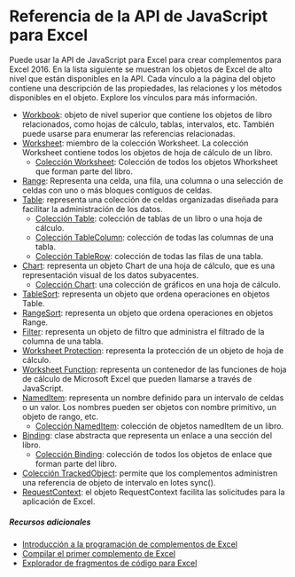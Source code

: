 # <a name="excel-javascript-api-reference"></a>Referencia de la API de JavaScript para Excel

Puede usar la API de JavaScript para Excel para crear complementos para Excel 2016. En la lista siguiente se muestran los objetos de Excel de alto nivel que están disponibles en la API. Cada vínculo a la página del objeto contiene una descripción de las propiedades, las relaciones y los métodos disponibles en el objeto. Explore los vínculos para más información.

* [Workbook](../../reference/excel/workbook.md): objeto de nivel superior que contiene los objetos de libro relacionados, como hojas de cálculo, tablas, intervalos, etc. También puede usarse para enumerar las referencias relacionadas.
* [Worksheet](../../reference/excel/worksheet.md): miembro de la colección Worksheet. La colección Worksheet contiene todos los objetos de hoja de cálculo de un libro.
    * [Colección Worksheet](../../reference/excel/worksheetcollection.md): Colección de todos los objetos Whorksheet que forman parte del libro.
* [Range](../../reference/excel/range.md): Representa una celda, una fila, una columna o una selección de celdas con uno o más bloques contiguos de celdas.
* [Table](../../reference/excel/table.md): representa una colección de celdas organizadas diseñada para facilitar la administración de los datos.
    * [Colección Table](../../reference/excel/tablecollection.md): colección de tablas de un libro o una hoja de cálculo.
    * [Colección TableColumn](../../reference/excel/tablecolumncollection.md): colección de todas las columnas de una tabla.
    * [Colección TableRow](../../reference/excel/tablerowcollection.md): colección de todas las filas de una tabla.
* [Chart](../../reference/excel/chart.md): representa un objeto Chart de una hoja de cálculo, que es una representación visual de los datos subyacentes.
    * [Colección Chart](../../reference/excel/chartcollection.md): una colección de gráficos en una hoja de cálculo.
* [TableSort](../../reference/excel/tablesort.md): representa un objeto que ordena operaciones en objetos Table.
* [RangeSort](../../reference/excel/rangesort.md): representa un objeto que ordena operaciones en objetos Range.
* [Filter](../../reference/excel/filter.md): representa un objeto de filtro que administra el filtrado de la columna de una tabla.
* [Worksheet Protection](../../reference/excel/worksheetprotection.md): representa la protección de un objeto de hoja de cálculo.
* [Worksheet Function](../../reference/excel/functions.md): representa un contenedor de las funciones de hoja de cálculo de Microsoft Excel que pueden llamarse a través de JavaScript.
* [NamedItem](../../reference/excel/nameditem.md): representa un nombre definido para un intervalo de celdas o un valor. Los nombres pueden ser objetos con nombre primitivo, un objeto de rango, etc.
    * [Colección NamedItem](../../reference/excel/nameditemcollection.md): colección de objetos namedItem de un libro.
* [Binding](../../reference/excel/binding.md): clase abstracta que representa un enlace a una sección del libro.
    * [Colección Binding](../../reference/excel/bindingcollection.md): colección de todos los objetos de enlace que forman parte del libro.
* [Colección TrackedObject](../../reference/excel/trackedobjectscollection.md): permite que los complementos administren una referencia de objeto de intervalo en lotes sync().
* [RequestContext](../../reference/excel/requestcontext.md): el objeto RequestContext facilita las solicitudes para la aplicación de Excel.


##### <a name="additional-resources"></a>Recursos adicionales

*  [Introducción a la programación de complementos de Excel](excel-add-ins-javascript-programming-overview.md)
*  [Compilar el primer complemento de Excel](build-your-first-excel-add-in.md)
*  [Explorador de fragmentos de código para Excel](http://officesnippetexplorer.azurewebsites.net/#/snippets/excel)

